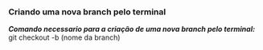 ### Criando uma nova branch pelo terminal

***Comando necessario para a criação de uma nova branch pelo terminal:*** 
git checkout -b (nome da branch)